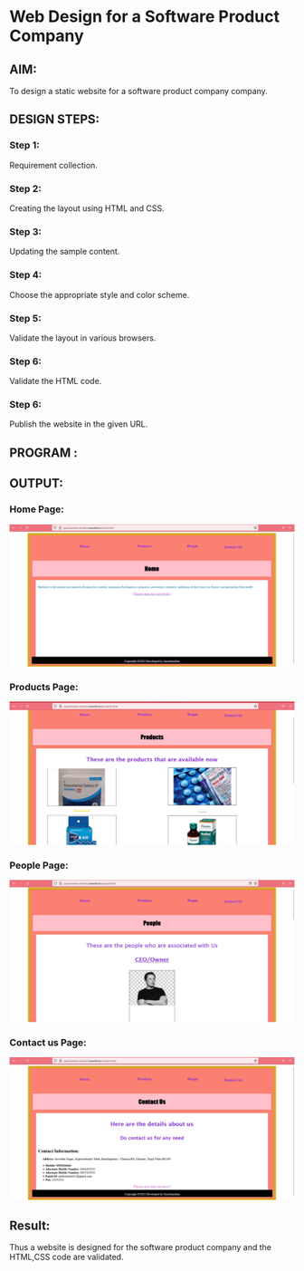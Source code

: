 # Web Design for a Software Product Company

## AIM:

To design a static website for a software product company company.

## DESIGN STEPS:

### Step 1:

Requirement collection.

### Step 2:

Creating the layout using HTML and CSS.

### Step 3:

Updating the sample content.

### Step 4:

Choose the appropriate style and color scheme.

### Step 5:

Validate the layout in various browsers.

### Step 6:

Validate the HTML code.

### Step 6:

Publish the website in the given URL.

## PROGRAM :

## OUTPUT:

### Home Page:
![output](mycompanywebsite/static/images/output/home.jpg)
### Products Page:
![ot](mycompanywebsite/static/images/output/prod.jpg)
### People Page:
![ot](mycompanywebsite/static/images/output/people.jpg)
### Contact us Page:
![ot](mycompanywebsite/static/images/output/cont.jpg)
## Result:

Thus a website is designed for the software product company and the HTML,CSS code are validated.
